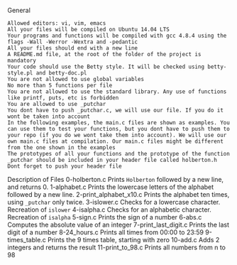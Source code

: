 General

    Allowed editors: vi, vim, emacs
    All your files will be compiled on Ubuntu 14.04 LTS
    Your programs and functions will be compiled with gcc 4.8.4 using the flags -Wall -Werror -Wextra and -pedantic
    All your files should end with a new line
    A README.md file, at the root of the folder of the project is mandatory
    Your code should use the Betty style. It will be checked using betty-style.pl and betty-doc.pl
    You are not allowed to use global variables
    No more than 5 functions per file
    You are not allowed to use the standard library. Any use of functions like printf, puts, etc is forbidden
    You are allowed to use _putchar
    You dont have to push _putchar.c, we will use our file. If you do it wont be taken into account
    In the following examples, the main.c files are shown as examples. You can use them to test your functions, but you dont have to push them to your repo (if you do we wont take them into account). We will use our own main.c files at compilation. Our main.c files might be different from the one shown in the examples
    The prototypes of all your functions and the prototype of the function _putchar should be included in your header file called holberton.h
    Dont forget to push your header file

Description of Files
0-holberton.c
Prints ``Holberton`` followed by a new line, and returns 0.
1-alphabet.c
Prints the lowercase letters of the alphabet followed by a new line.
2-print_alphabet_x10.c
Prints the alphabet ten times, using ``_putchar`` only twice.
3-islower.c
Checks for a lowercase character. Recreation of ``islower``
4-isalpha.c
Checks for an alphabetic character. Recreation of ``isalpha``
5-sign.c
Prints the sign of a number
6-abs.c
Computes the absolute value of an integer
7-print_last_digit.c
Prints the last digit of a number
8-24_hours.c
Prints all times from 00:00 to 23:59
9-times_table.c
Prints the 9 times table, starting with zero
10-add.c
Adds 2 integers and returns the result
11-print_to_98.c
Prints all numbers from n to 98 
